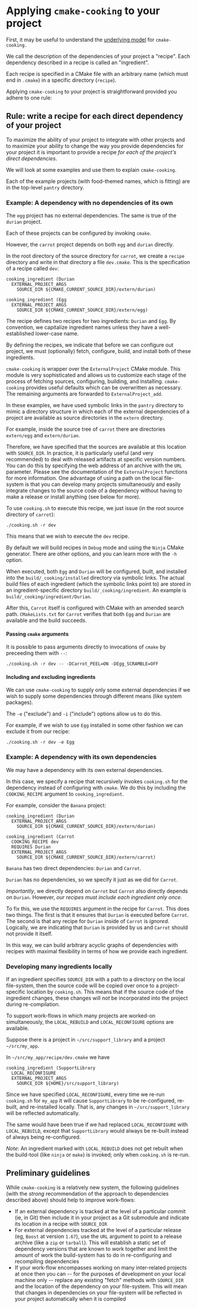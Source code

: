 # Applying `cmake-cooking` to your project

First, it may be useful to understand the [underlying model](./UNDERSTAND.md) for `cmake-cooking.`

We call the description of the dependencies of your project a "recipe". Each dependency described in a recipe is called an "ingredient".

Each recipe is specified in a CMake file with an arbitrary name (which must end in `.cmake`) in a specific directory (`recipe`).

Applying `cmake-cooking` to your project is straightforward provided you adhere to one rule:

## Rule: write a recipe for each direct dependency of your project

To maximize the ability of your project to integrate with other projects and to maximize your ability to change the way you provide dependencies for your project it is important to provide a recipe *for each of the project's direct dependencies*.

We will look at some examples and use them to explain `cmake-cooking`.

Each of the example projects (with food-themed names, which is fitting) are in the top-level `pantry` directory.

### Example: A dependency with no dependencies of its own

The `egg` project has no external dependencies. The same is true of the `durian` project.

Each of these projects can be configured by invoking `cmake`.

However, the `carrot` project depends on both `egg` and `durian` directly.

In the root directory of the source directory for `carrot`, we create a `recipe` directory and write in that directory a file `dev.cmake`. This is the specification of a recipe called `dev`:

    cooking_ingredient (Durian
      EXTERNAL_PROJECT_ARGS
        SOURCE_DIR ${CMAKE_CURRENT_SOURCE_DIR}/extern/durian)

    cooking_ingredient (Egg
      EXTERNAL_PROJECT_ARGS
        SOURCE_DIR ${CMAKE_CURRENT_SOURCE_DIR}/extern/egg)
               
The recipe defines two recipes for two ingredients: `Durian` and `Egg`. By convention, we capitalize ingredient names unless they have a well-established lower-case name.

By defining the recipes, we indicate that before we can configure out project, we must (optionally) fetch, configure, build, and install both of these ingredients.

`cmake-cooking` is wrapper over the `ExternalProject` CMake module. This module is very sophisticated and allows us to customize each stage of the process of fetching sources, configuring, building, and installing. `cmake-cooking` provides useful defaults which can be overwritten as necessary. The remaining arguments are forwarded to `ExternalProject_add`.

In these examples, we have used symbolic links in the `pantry` directory to mimic a directory structure in which each of the external dependencies of a project are available as source directories in the `extern` directory.

For example, inside the source tree of `carrot` there are directories `extern/egg` and `extern/durian`.

Therefore, we have specified that the sources are available at this location with `SOURCE_DIR`. In practice, it is particularly useful (and very recommended) to deal with released artifacts at specific version numbers. You can do this by specifying the web address of an archive with the `URL` parameter. Please see the documentation of the `ExternalProject` functions for more information. One advantage of using a path on the local file-system is that you can develop many projects simultaneously and easily integrate changes to the source code of a dependency without having to make a release or install anything (see below for more).

To use `cooking.sh` to execute this recipe, we just issue (in the root source directory of `carrot`):

    ./cooking.sh -r dev
    
This means that we wish to execute the `dev` recipe.

By default we will build recipes in `Debug` mode and using the `Ninja` CMake generator. There are other options, and you can learn more with the `-h` option.

When executed, both `Egg` and `Durian` will be configured, built, and installed into the `build/_cooking/installed` directory via symbolic links. The actual build files of each ingredient (which the symbolic links point to) are stored in an ingredient-specific directory `build/_cooking/ingredient`. An example is `build/_cooking/ingredient/Durian`.

After this, `Carrot` itself is configured with CMake with an amended search path. `CMakeLists.txt` for `Carrot` verifies that both `Egg` and `Durian` are available and the build succeeds.

#### Passing `cmake` arguments

It is possible to pass arguments directly to invocations of `cmake` by preceeding them with `--`:

    ./cooking.sh -r dev -- -DCarrot_PEEL=ON -DEgg_SCRAMBLE=OFF
    
#### Including and excluding ingredients
    
We can use `cmake-cooking` to supply only some external dependencies if we wish to supply some dependencies through different means (like system packages).

The `-e` ("exclude") and `-i` ("include") options allow us to do this.

For example, if we wish to use `Egg` installed in some other fashion we can exclude it from our recipe:

    ./cooking.sh -r dev -e Egg

### Example: A dependency with its own dependencies

We may have a dependency with its own external dependencies.

In this case, we specify a recipe that recursively invokes `cooking.sh` for the dependency instead of configuring with `cmake`. We do this by including the `COOKING_RECIPE` argument to `cooking_ingredient`.

For example, consider the `Banana` project:

    cooking_ingredient (Durian
      EXTERNAL_PROJECT_ARGS
        SOURCE_DIR ${CMAKE_CURRENT_SOURCE_DIR}/extern/durian)

    cooking_ingredient (Carrot
      COOKING_RECIPE dev
      REQUIRES Durian
      EXTERNAL_PROJECT_ARGS
        SOURCE_DIR ${CMAKE_CURRENT_SOURCE_DIR}/extern/carrot)

`Banana` has two direct dependencies: `Durian` and `Carrot`.

`Durian` has no dependencies, so we specify it just as we did for `Carrot`.

*Importantly*, we directly depend on `Carrot` but `Carrot` also directly depends on `Durian`. However, *our recipes must include each ingredient only once*.

To fix this, we use the `REQUIRES` argument in the recipe for `Carrot`. This does two things. The first is that it ensures that `Durian` is executed before `Carrot`. The second is that any recipe for `Durian` inside of `Carrot` is *ignored*. Logically, we are indicating that `Durian` is provided by us and `Carrot` should not provide it itself.

In this way, we can build arbitrary acyclic graphs of dependencies with recipes with maximal flexibility in terms of how we provide each ingredient.

### Developing many ingredients locally

If an ingredient specifies `SOURCE_DIR` with a path to a directory on the local file-system, then the source code will be copied over once to a project-specific location by `cooking.sh`. This means that if the source code of the ingredient changes, these changes will *not* be incorporated into the project during re-compilation.

To support work-flows in which many projects are worked-on simultaneously, the `LOCAL_REBUILD` and `LOCAL_RECONFIGURE` options are available.

Suppose there is a project in `~/src/support_library` and a project `~/src/my_app`.

In `~/src/my_app/recipe/dev.cmake` we have

    cooking_ingredient (SupportLibrary
      LOCAL_RECONFIGURE
      EXTERNAL_PROJECT_ARGS
        SOURCE_DIR ${HOME}/src/support_library)

Since we have specified `LOCAL_RECONFIGURE`, every time we re-run `cooking.sh` for `my_app` it will cause `SupportLibrary` to be re-configured, re-built, and re-installed locally. That is, any changes in `~/src/support_library` will be reflected automatically.

The same would have been true if we had replaced `LOCAL_RECONFIGURE` with `LOCAL_REBUILD`, except that `SupportLibrary` would always be re-built instead of always being re-configured.

*Note*: An ingredient marked with `LOCAL_REBUILD` does not get rebuilt when the build-tool (like `ninja` or `make`) is invoked; only when `cooking.sh` is re-run.

## Preliminary guidelines

While `cmake-cooking` is a relatively new system, the following guidelines (with the *strong* recommendation of the approach to dependencies described above) should help to improve work-flows:

- If an external dependency is tracked at the level of a particular commit (ie, in Git) then include it in your project as a Git submodule and indicate its location in a recipe with `SOURCE_DIR`
- For external dependencies tracked at the level of a particular release (eg, `Boost` at version `1.67`), use the `URL` argument to point to a release archive (like a `zip` or `tarball`). This will establish a static set of dependency versions that are known to work together and limit the amount of work the build-system has to do in re-configuring and recompiling dependencies
- If your work-flow encompasses working on many inter-related projects at once then you can -- for the purposes of development on your local machine only -- replace any existing "fetch" methods with `SOURCE_DIR` and the location of the dependency on your file-system. This will mean that changes in dependencies on your file-system will be reflected in your project automatically when it is compiled
